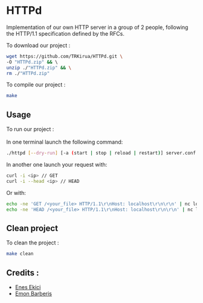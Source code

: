 # HTTPd
Implementation of our own HTTP server in a group of 2 people, following the HTTP/1.1 specification defined by the RFCs.

To download our project :
```bash
wget https://github.com/TRKirua/HTTPd.git \
-O "HTTPd.zip" && \ 
unzip ./"HTTPd.zip" && \
rm ./"HTTPd.zip"
```
To compile our project :
```bash
make
```

## Usage
To run our project :\
\
In one terminal launch the following command:
```bash
./httpd [--dry-run] [-a (start | stop | reload | restart)] server.conf
```

In another one launch your request with:
```bash
curl -i <ip> // GET
curl -i --head <ip> // HEAD
```

Or with:
```bash
echo -ne 'GET /<your_file> HTTP/1.1\r\nHost: localhost\r\n\r\n' | nc localhost 4242 // GET
echo -ne 'HEAD /<your_file> HTTP/1.1\r\nHost: localhost\r\n\r\n' | nc localhost 4242 // HEAD
```

## Clean project
To clean the project :
```bash
make clean
```

## Credits :
 * [Enes Ekici](https://github.com/TRKirua)
 * [Emon Barberis](https://github.com/EmonBar)
